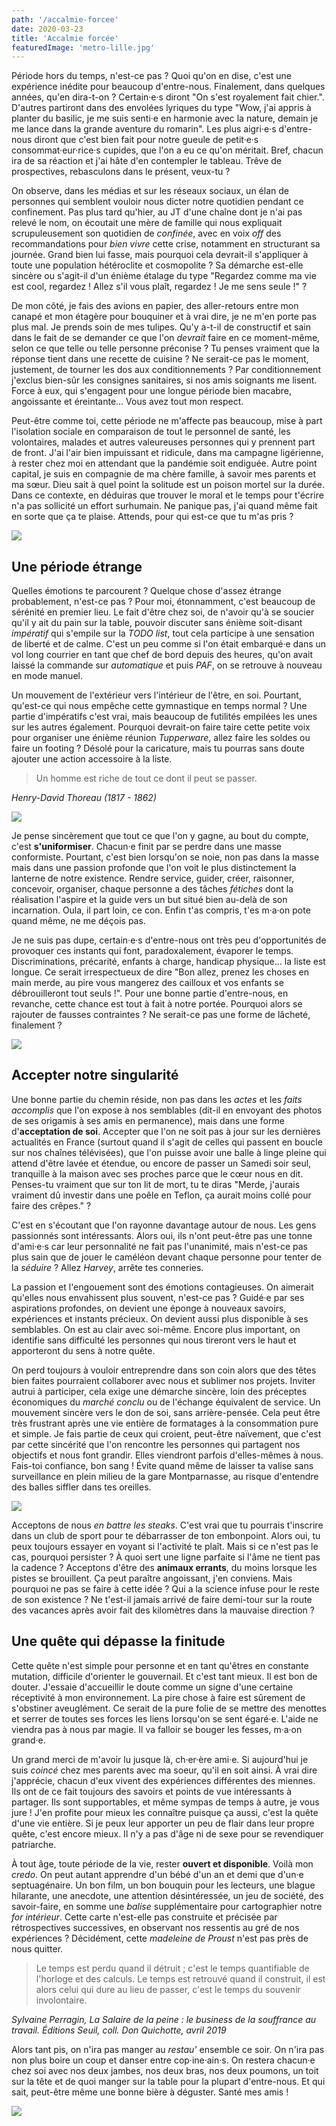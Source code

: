 ```yaml
---
path: '/accalmie-forcee'
date: 2020-03-23
title: 'Accalmie forcée'
featuredImage: 'metro-lille.jpg'
---
```


Période hors du temps, n'est-ce pas ? Quoi qu'on en dise, c'est une expérience inédite pour beaucoup d'entre-nous. Finalement, dans quelques années, qu'en dira-t-on ? Certain·e·s diront "On s'est royalement fait chier.". D'autres partiront dans des envolées lyriques du type "Wow, j'ai appris à planter du basilic, je me suis senti·e en harmonie avec la nature, demain je me lance dans la grande aventure du romarin". Les plus aigri·e·s d'entre-nous diront que c'est bien fait pour notre gueule de petit·e·s consommat·eur·rice·s cupides, que l'on a eu ce qu'on méritait. Bref, chacun ira de sa réaction et j'ai hâte d'en contempler le tableau. Trêve de prospectives, rebasculons dans le présent, veux-tu ?

On observe, dans les médias et sur les réseaux sociaux, un élan de personnes qui semblent vouloir nous dicter notre quotidien pendant ce confinement. Pas plus tard qu'hier, au JT d'une chaîne dont je n'ai pas relevé le nom, on écoutait une mère de famille qui nous expliquait scrupuleusement son quotidien de _confinée_, avec en voix _off_ des recommandations pour _bien vivre_ cette crise, notamment en structurant sa journée. Grand bien lui fasse, mais pourquoi cela devrait-il s'appliquer à toute une population hétéroclite et cosmopolite ? Sa démarche est-elle sincère ou s'agit-il d'un énième étalage du type "Regardez comme ma vie est cool, regardez ! Allez s'il vous plaît, regardez ! Je me sens seule !" ?

De mon côté, je fais des avions en papier, des aller-retours entre mon canapé et mon étagère pour bouquiner et à vrai dire, je ne m'en porte pas plus mal. Je prends soin de mes tulipes. Qu'y a-t-il de constructif et sain dans le fait de se demander ce que l'on _devrait_ faire en ce moment-même, selon ce que telle ou telle personne préconise ? Tu penses vraiment que la réponse tient dans une recette de cuisine ? Ne serait-ce pas le moment, justement, de tourner les dos aux conditionnements ? Par conditionnement j'exclus bien-sûr les consignes sanitaires, si nos amis soignants me lisent. Force à eux, qui s'engagent pour une longue période bien macabre, angoissante et éreintante... Vous avez tout mon respect.

Peut-être comme toi, cette période ne m'affecte pas beaucoup, mise à part l'isolation sociale en comparaison de tout le personnel de santé, les volontaires, malades et autres valeureuses personnes qui y prennent part de front. J'ai l'air bien impuissant et ridicule, dans ma campagne ligérienne, à rester chez moi en attendant que la pandémie soit endiguée. Autre point capital, je suis en compagnie de ma chère famille, à savoir mes parents et ma sœur. Dieu sait à quel point la solitude est un poison mortel sur la durée. Dans ce contexte, en déduiras que trouver le moral et le temps pour t'écrire n'a pas sollicité un effort surhumain. Ne panique pas, j'ai quand même fait en sorte que ça te plaise. Attends, pour qui est-ce que tu m'as pris ?

![](metro-lille.jpg)

## Une période étrange

Quelles émotions te parcourent ? Quelque chose d'assez étrange probablement, n'est-ce pas ? Pour moi, étonnamment, c'est beaucoup de sérénité en premier lieu. Le fait d'être chez soi, de n'avoir qu'à se soucier qu'il y ait du pain sur la table, pouvoir discuter sans énième soit-disant _impératif_ qui s'empile sur la _TODO list_, tout cela participe à une sensation de liberté et de calme. C'est un peu comme si l'on était embarqué·e dans un vol long courrier en tant que chef de bord depuis des heures, qu'on avait laissé la commande sur _automatique_ et puis _PAF_, on se retrouve à nouveau en mode manuel.

Un mouvement de l'extérieur vers l'intérieur de l'être, en soi. Pourtant, qu'est-ce qui nous empêche cette gymnastique en temps normal ? Une partie d'impératifs c'est vrai, mais beaucoup de futilités empilées les unes sur les autres également. Pourquoi devrait-on faire taire cette petite voix pour organiser une énième réunion _Tupperware_, allez faire les soldes ou faire un footing ? Désolé pour la caricature, mais tu pourras sans doute ajouter une action accessoire à la liste.

> Un homme est riche de tout ce dont il peut se passer.

_Henry-David Thoreau (1817 - 1862)_

![](montmartre-1.jpg)

Je pense sincèrement que tout ce que l'on y gagne, au bout du compte, c'est **s'uniformiser**. Chacun·e finit par se perdre dans une masse conformiste. Pourtant, c'est bien lorsqu'on se noie, non pas dans la masse mais dans une passion profonde que l'on voit le plus distinctement la lanterne de notre existence. Rendre service, guider, créer, raisonner, concevoir, organiser, chaque personne a des tâches _fétiches_ dont la réalisation l'aspire et la guide vers un but situé bien au-delà de son incarnation. Oula, il part loin, ce con. Enfin t'as compris, t'es m·a·on pote quand même, ne me déçois pas.

Je ne suis pas dupe, certain·e·s d'entre-nous ont très peu d'opportunités de provoquer ces instants qui font, paradoxalement, évaporer le temps. Discriminations, précarité, enfants à charge, handicap physique... la liste est longue. Ce serait irrespectueux de dire "Bon allez, prenez les choses en main merde, au pire vous mangerez des cailloux et vos enfants se débrouilleront tout seuls !". Pour une bonne partie d'entre-nous, en revanche, cette chance est tout à fait à notre portée. Pourquoi alors se rajouter de fausses contraintes ? Ne serait-ce pas une forme de lâcheté, finalement ?

![](orsay-1.jpg)

## Accepter notre singularité

Une bonne partie du chemin réside, non pas dans les _actes_ et les _faits accomplis_ que l'on expose à nos semblables (dit-il en envoyant des photos de ses origamis à ses amis en permanence), mais dans une forme d'**acceptation de soi**. Accepter que l'on ne soit pas à jour sur les dernières actualités en France (surtout quand il s'agit de celles qui passent en boucle sur nos chaînes télévisées), que l'on puisse avoir une balle à linge pleine qui attend d'être lavée et étendue, ou encore de passer un Samedi soir seul, tranquille à la maison avec ses proches parce que le cœur nous en dit. Penses-tu vraiment que sur ton lit de mort, tu te diras "Merde, j'aurais vraiment dû investir dans une poêle en Teflon, ça aurait moins collé pour faire des crêpes." ?

C'est en s'écoutant que l'on rayonne davantage autour de nous. Les gens passionnés sont intéressants. Alors oui, ils n'ont peut-être pas une tonne d'ami·e·s car leur personnalité ne fait pas l'unanimité, mais n'est-ce pas plus sain que de jouer le caméléon devant chaque personne pour tenter de la _séduire_ ? Allez _Harvey_, arrête tes conneries.

La passion et l'engouement sont des émotions contagieuses. On aimerait qu'elles nous envahissent plus souvent, n'est-ce pas ? Guidé·e par ses aspirations profondes, on devient une éponge à nouveaux savoirs, expériences et instants précieux. On devient aussi plus disponible à ses semblables. On est au clair avec soi-même. Encore plus important, on identifie sans difficulté les personnes qui nous tireront vers le haut et apporteront du sens à notre quête.

On perd toujours à vouloir entreprendre dans son coin alors que des têtes bien faites pourraient collaborer avec nous et sublimer nos projets. Inviter autrui à participer, cela exige une démarche sincère, loin des préceptes économiques du _marché conclu_ ou de l'échange équivalent de service. Un mouvement sincère vers le don de soi, sans arrière-pensée. Cela peut être très frustrant après une vie entière de formatages à la consommation pure et simple. Je fais partie de ceux qui croient, peut-être naïvement, que c'est par cette sincérité que l'on rencontre les personnes qui partagent nos objectifs et nous font grandir. Elles viendront parfois d'elles-mêmes à nous. Fais-toi confiance, bon sang ! Évite quand même de laisser ta valise sans surveillance en plein milieu de la gare Montparnasse, au risque d'entendre des balles siffler dans tes oreilles.

![](graff-fives.jpg)

Acceptons de nous _en battre les steaks_. C'est vrai que tu pourrais t'inscrire dans un club de sport pour te débarrasser de ton embonpoint. Alors oui, tu peux toujours essayer en voyant si l'activité te plaît. Mais si ce n'est pas le cas, pourquoi persister ? À quoi sert une ligne parfaite si l'âme ne tient pas la cadence ? Acceptons d'être des **animaux errants**, du moins lorsque les pistes se brouillent. Ça peut paraître angoissant, j'en conviens. Mais pourquoi ne pas se faire à cette idée ? Qui a la science infuse pour le reste de son existence ? Ne t'est-il jamais arrivé de faire demi-tour sur la route des vacances après avoir fait des kilomètres dans la mauvaise direction ?

## Une quête qui dépasse la finitude

Cette quête n'est simple pour personne et en tant qu'êtres en constante mutation, difficile d'orienter le gouvernail. Et c'est tant mieux. Il est bon de douter. J'essaie d'accueillir le doute comme un signe d'une certaine réceptivité à mon environnement. La pire chose à faire est sûrement de s'obstiner aveuglément. Ce serait de la pure folie de se mettre des menottes et serrer de toutes ses forces les liens lorsqu'on se sent égaré·e. L'aide ne viendra pas à nous par magie. Il va falloir se bouger les fesses, m·a·on grand·e.

Un grand merci de m'avoir lu jusque là, ch·er·ère ami·e. Si aujourd'hui je suis _coincé_ chez mes parents avec ma soeur, qu'il en soit ainsi. À vrai dire j'apprécie, chacun d'eux vivent des expériences différentes des miennes. Ils ont de ce fait toujours des savoirs et points de vue intéressants à partager. Ils sont supportables, et même sympas de temps à autre, je vous jure ! J'en profite pour mieux les connaître puisque ça aussi, c'est la quête d'une vie entière. Si je peux leur apporter un peu de flair dans leur propre quête, c'est encore mieux. Il n'y a pas d'âge ni de sexe pour se revendiquer patriarche.

À tout âge, toute période de la vie, rester **ouvert et disponible**. Voilà mon _credo_. On peut autant apprendre d'un bébé d'un an et demi que d'un·e septuagénaire. Un bon film, un bon bouquin pour les lecteurs, une blague hilarante, une anecdote, une attention désintéressée, un jeu de société, des savoir-faire, en somme une _balise_ supplémentaire pour cartographier notre _for intérieur_. Cette carte n'est-elle pas construite et précisée par rétrospectives successives, en observant nos ressentis au gré de nos expériences ? Décidément, cette _madeleine de Proust_ n'est pas près de nous quitter.

> Le temps est perdu quand il détruit ; c'est le temps quantifiable de l'horloge et des calculs. Le temps est retrouvé quand il construit, il est alors celui qui dure au lieu de passer, c'est le temps du souvenir involontaire.

_Sylvaine Perragin, La Salaire de la peine : le business de la souffrance au travail. Éditions Seuil, coll. Don Quichotte, avril 2019_

Alors tant pis, on n'ira pas manger au _restau'_ ensemble ce soir. On n'ira pas non plus boire un coup et danser entre cop·ine·ain·s. On restera chacun·e chez soi avec nos deux jambes, nos deux bras, nos deux poumons, un toit sur la tête et de quoi manger sur la table pour la plupart d'entre-nous. Et qui sait, peut-être même une bonne bière à déguster. Santé mes amis !

![](croissant.jpg)
